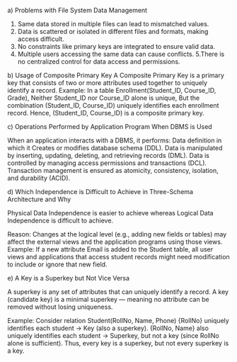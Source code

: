 
a) Problems with File System Data Management

1. Same data stored in multiple files can lead to mismatched values.
2. Data is scattered or isolated in different files and formats, making access difficult.
3. No constraints like primary keys are integrated to ensure valid data.
4. Multiple users accessing the same data can cause conflicts.
5.There is no centralized control for data access and permissions.

b) Usage of Composite Primary Key
A Composite Primary Key is a primary key that consists of two or more attributes used together to uniquely identify a record.
Example:
In a table Enrollment(Student_ID, Course_ID, Grade),
Neither Student_ID nor Course_ID alone is unique,
But the combination (Student_ID, Course_ID) uniquely identifies each enrollment record.
Hence, (Student_ID, Course_ID) is a composite primary key.

c) Operations Performed by Application Program When DBMS is Used

When an application interacts with a DBMS, it performs:
Data definition in which it Creates or modifies database schema (DDL).
Data is manipulated by inserting, updating, deleting, and retrieving records (DML).
Data is controlled by managing access permissions and transactions (DCL).
Transaction management is ensured as atomicity, consistency, isolation, and durability (ACID).

d) Which Independence is Difficult to Achieve in Three-Schema Architecture and Why

Physical Data Independence is easier to achieve whereas Logical Data Independence is difficult to achieve.

Reason:
Changes at the logical level (e.g., adding new fields or tables) may affect the external views and the application programs using those views.
Example:
If a new attribute Email is added to the Student table, all user views and applications that access student records might need modification to include or ignore that new field.

e) A Key is a Superkey but Not Vice Versa

A superkey is any set of attributes that can uniquely identify a record.
A key (candidate key) is a minimal superkey — meaning no attribute can be removed without losing uniqueness.

Example:
Consider relation Student(RollNo, Name, Phone)
{RollNo} uniquely identifies each student → Key (also a superkey).
{RollNo, Name} also uniquely identifies each student → Superkey, but not a key (since RollNo alone is sufficient).
Thus, every key is a superkey, but not every superkey is a key.
